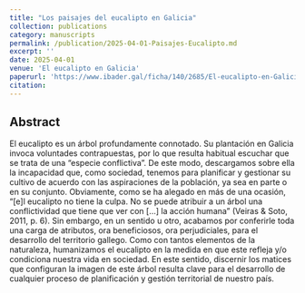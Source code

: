 ```yaml
---
title: "Los paisajes del eucalipto en Galicia"
collection: publications
category: manuscripts
permalink: /publication/2025-04-01-Paisajes-Eucalipto.md
excerpt: ''
date: 2025-04-01
venue: 'El eucalipto en Galicia'
paperurl: 'https://www.ibader.gal/ficha/140/2685/El-eucalipto-en-Galicia-2025-.html'
citation: 
---
```


## Abstract

El eucalipto es un árbol profundamente connotado. Su plantación en Galicia invoca voluntades contrapuestas, por lo que resulta habitual escuchar que se trata de una “especie conflictiva”. De este modo, descargamos sobre ella la incapacidad que, como sociedad, tenemos para planificar y gestionar su cultivo de acuerdo con las aspiraciones de la población, ya sea en parte o en su conjunto. Obviamente, como se ha alegado en más de una ocasión, “[e]l eucalipto no tiene la culpa. No se puede atribuir a un árbol una conflictividad que tiene que ver con […] la acción humana” (Veiras & Soto, 2011, p. 6). Sin embargo, en un sentido u otro, acabamos por conferirle toda una carga de atributos, ora beneficiosos, ora perjudiciales, para el desarrollo del territorio gallego. Como con tantos elementos de la naturaleza, humanizamos el eucalipto en la medida en que este refleja y/o condiciona nuestra vida en sociedad. En este sentido, discernir los matices que configuran la imagen de este árbol resulta clave para el desarrollo de cualquier proceso de planificación y gestión territorial de nuestro país.
